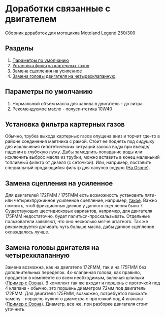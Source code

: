 # Доработки связанные с двигателем
Сборник доработок для мотоцикла Motoland Legend 250/300

## Разделы
1. [Параметры по умолчанию](#params)
2. [Установка фильтра картерных газов](#gases)
3. [Замена сцепления на усиленное](#qqq)
4. [Замена головы двигателя на четырехклапанную](#head)


## Параметры по умолчанию <a name="params"></a>

1. Нормальный объем масла для залива в двигатель - до литра
2. Рекомендуемое масло - полусинтетика 10W40

## Установка фильтра картерных газов <a name="gases"></a>

Обычно, трубка выхода картерных газов опущена вниз и торчит где-то в районе соединения маятника с рамой. Стоит ее поднять под сидушку для исключения гипотетических ситуаций засоса воды при въезде/падении в глубокую лужу. Дабы замедлить попадание воды или исключить выброс масла из трубки, можно вставить в конец маленький топливный фильтр от дизеля (с сеточкой). Или, например, поставить специальный продающийся фильтр для сапунов эндуро ([На Озоне](https://ozon.ru/t/5zra5rm)). 


## Замена сцепления на усиленное <a name="qqq"></a>

Для двигателей 172FMM / 175FMM есть возможность установить пяти- или четырехпружинное усиленное сцепление, например, [такое](https://ozon.ru/t/m86aLTP). Важно помнить, чтоб фрикционных дисков у данного сцепления было 7. Существующих шестидисковых вариантов, например, для двигателя 175FMM недостаточно, будет палиться-проскальзывать.
Отдельные пользователи заявляют, что оно несколько мягче штатного.
Так же рекомендуется доливать чуть больше масла, дабы данное сцепление охлаждалось лучше. 


## Замена головы двигателя на четырехклапанную <a name="head"></a>

Замена возможна, как на двигателе 172FMM, так и на 175FMM без дополнительных переделок. 4х-клапанная голова, как правило, продается в комплекте со всем необходимым, включая шпильки ([Пример с Озона](https://ozon.ru/t/Q1SlpFJ)). В комплект так же входит и поршень с проточкой под 4 клапана - обычно, это поршень диаметром 72мм под двигатель 172FMM. Для двигателя 175FMM, возможно, потребуется поискать замену - поршень нужного диаметра с проточкой под 4 клапана ([Пример с Озона](https://ozon.ru/t/EvaiTVJ)). Диаметр, все же, при разборке двигателя стоит уточнить.
